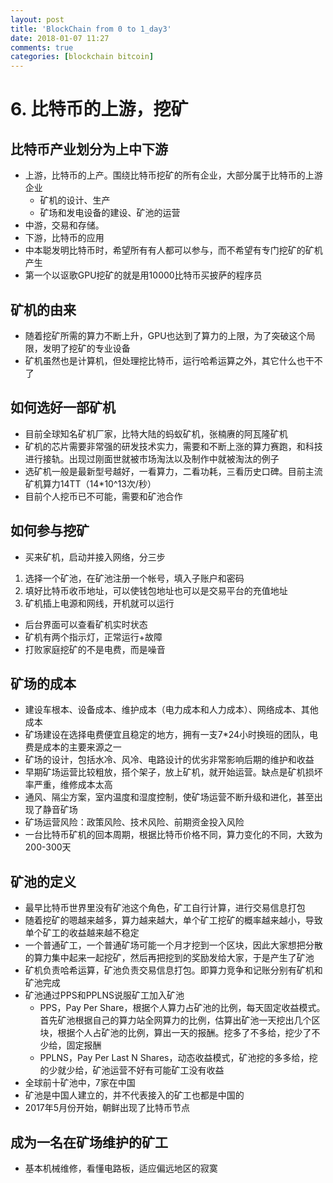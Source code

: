 ```yaml
---
layout: post
title: 'BlockChain from 0 to 1_day3'
date: 2018-01-07 11:27
comments: true
categories: [blockchain bitcoin]
---
```

# 6. 比特币的上游，挖矿

## 比特币产业划分为上中下游

* 上游，比特币的上产。围绕比特币挖矿的所有企业，大部分属于比特币的上游企业
	* 矿机的设计、生产
  * 矿场和发电设备的建设、矿池的运营
* 中游，交易和存储。
* 下游，比特币的应用
* 中本聪发明比特币时，希望所有有人都可以参与，而不希望有专门挖矿的矿机产生
* 第一个以讴歌GPU挖矿的就是用10000比特币买披萨的程序员

## 矿机的由来

* 随着挖矿所需的算力不断上升，GPU也达到了算力的上限，为了突破这个局限，发明了挖矿的专业设备
* 矿机虽然也是计算机，但处理挖比特币，运行哈希运算之外，其它什么也干不了

## 如何选好一部矿机

* 目前全球知名矿机厂家，比特大陆的蚂蚁矿机，张楠赓的阿瓦隆矿机
* 矿机的芯片需要非常强的研发技术实力，需要和不断上涨的算力赛跑，和科技进行接轨。出现过刚面世就被市场淘汰以及制作中就被淘汰的例子
* 选矿机一般是最新型号越好，一看算力，二看功耗，三看历史口碑。目前主流矿机算力14TT（14*10^13次/秒）
* 目前个人挖币已不可能，需要和矿池合作

## 如何参与挖矿

* 买来矿机，启动并接入网络，分三步
1. 选择一个矿池，在矿池注册一个帐号，填入子账户和密码
2. 填好比特币收币地址，可以使钱包地址也可以是交易平台的充值地址
3. 矿机插上电源和网线，开机就可以运行
* 后台界面可以查看矿机实时状态
* 矿机有两个指示灯，正常运行+故障
* 打败家庭挖矿的不是电费，而是噪音

## 矿场的成本

* 建设车根本、设备成本、维护成本（电力成本和人力成本）、网络成本、其他成本
* 矿场建设在选择电费便宜且稳定的地方，拥有一支7*24小时换班的团队，电费是成本的主要来源之一
* 矿场的设计，包括水冷、风冷、电路设计的优劣非常影响后期的维护和收益
* 早期矿场运营比较粗放，搭个架子，放上矿机，就开始运营。缺点是矿机损坏率严重，维修成本太高
* 通风、隔尘方案，室内温度和湿度控制，使矿场运营不断升级和进化，甚至出现了静音矿场
* 矿场运营风险：政策风险、技术风险、前期资金投入风险
* 一台比特币矿机的回本周期，根据比特币价格不同，算力变化的不同，大致为200-300天

## 矿池的定义

* 最早比特币世界里没有矿池这个角色，矿工自行计算，进行交易信息打包
* 随着挖矿的嗯越来越多，算力越来越大，单个矿工挖矿的概率越来越小，导致单个矿工的收益越来越不稳定
* 一个普通矿工，一个普通矿场可能一个月才挖到一个区块，因此大家想把分散的算力集中起来一起挖矿，然后再把挖到的奖励发给大家，于是产生了矿池
* 矿机负责哈希运算，矿池负责交易信息打包。即算力竞争和记账分别有矿机和矿池完成
* 矿池通过PPS和PPLNS说服矿工加入矿池
	* PPS，Pay Per Share，根据个人算力占矿池的比例，每天固定收益模式。首先矿池根据自己的算力站全网算力的比例，估算出矿池一天挖出几个区块，根据个人占矿池的比例，算出一天的报酬。挖多了不多给，挖少了不少给，固定报酬
  * PPLNS，Pay Per Last N Shares，动态收益模式，矿池挖的多多给，挖的少就少给，矿池运营不好有可能矿工没有收益
* 全球前十矿池中，7家在中国
* 矿池是中国人建立的，并不代表接入的矿工也都是中国的
* 2017年5月份开始，朝鲜出现了比特币节点

## 成为一名在矿场维护的矿工
* 基本机械维修，看懂电路板，适应偏远地区的寂寞

 	
  
  






